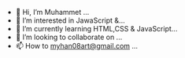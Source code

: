 - 👋 Hi, I’m Muhammet ...
- 👀 I’m interested in JawaScript &...
- 🌱 I’m currently learning HTML,CSS & JavaScript...
- 💞️ I’m looking to collaborate on ...
- 📫 How to myhan08art@gmail.com ...

<!---
myhan08art/myhan08art is a ✨ special ✨ repository because its `README.md` (this file) appears on your GitHub profile.
You can click the Preview link to take a look at your changes.
--->
